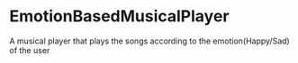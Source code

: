 # EmotionBasedMusicalPlayer
A musical player that plays the songs according to the emotion(Happy/Sad) of the user
